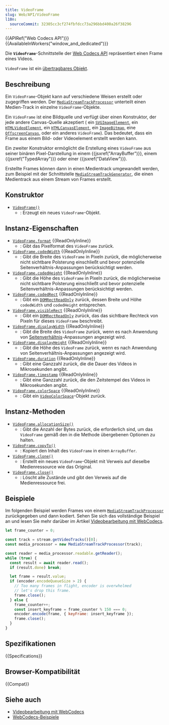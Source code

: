 ```yaml
---
title: VideoFrame
slug: Web/API/VideoFrame
l10n:
  sourceCommit: 32305cc3cf274fbfdcc73a296bbd400a26f38296
---
```


{{APIRef("Web Codecs API")}}{{AvailableInWorkers("window_and_dedicated")}}

Die **`VideoFrame`**-Schnittstelle der [Web Codecs API](/de/docs/Web/API/WebCodecs_API) repräsentiert einen Frame eines Videos.

`VideoFrame` ist ein [übertragbares Objekt](/de/docs/Web/API/Web_Workers_API/Transferable_objects).

## Beschreibung

Ein `VideoFrame`-Objekt kann auf verschiedene Weisen erstellt oder zugegriffen werden. Der [`MediaStreamTrackProcessor`](/de/docs/Web/API/MediaStreamTrackProcessor) unterteilt einen Medien-Track in einzelne `VideoFrame`-Objekte.

Ein `VideoFrame` ist eine Bildquelle und verfügt über einen Konstruktor, der jede andere Canvas-Quelle akzeptiert (
ein [`SVGImageElement`](/de/docs/Web/API/SVGImageElement),
ein [`HTMLVideoElement`](/de/docs/Web/API/HTMLVideoElement),
ein [`HTMLCanvasElement`](/de/docs/Web/API/HTMLCanvasElement),
ein [`ImageBitmap`](/de/docs/Web/API/ImageBitmap),
eine [`OffscreenCanvas`](/de/docs/Web/API/OffscreenCanvas),
oder ein anderes `VideoFrame`).
Das bedeutet, dass ein Frame aus einem Bild- oder Videoelement erstellt werden kann.

Ein zweiter Konstruktor ermöglicht die Erstellung eines `VideoFrame` aus seiner binären Pixel-Darstellung in einem {{jsxref("ArrayBuffer")}}, einem {{jsxref("TypedArray")}} oder einer {{jsxref("DataView")}}.

Erstellte Frames können dann in einen Medientrack umgewandelt werden, zum Beispiel mit der Schnittstelle [`MediaStreamTrackGenerator`](/de/docs/Web/API/MediaStreamTrackGenerator), die einen Medientrack aus einem Stream von Frames erstellt.

## Konstruktor

- [`VideoFrame()`](/de/docs/Web/API/VideoFrame/VideoFrame)
  - : Erzeugt ein neues `VideoFrame`-Objekt.

## Instanz-Eigenschaften

- [`VideoFrame.format`](/de/docs/Web/API/VideoFrame/format) {{ReadOnlyInline}}
  - : Gibt das Pixelformat des `VideoFrame` zurück.
- [`VideoFrame.codedWidth`](/de/docs/Web/API/VideoFrame/codedWidth) {{ReadOnlyInline}}
  - : Gibt die Breite des `VideoFrame` in Pixeln zurück, die möglicherweise nicht sichtbare Polsterung einschließt und bevor potenzielle Seitenverhältnis-Anpassungen berücksichtigt werden.
- [`VideoFrame.codedHeight`](/de/docs/Web/API/VideoFrame/codedHeight) {{ReadOnlyInline}}
  - : Gibt die Höhe des `VideoFrame` in Pixeln zurück, die möglicherweise nicht sichtbare Polsterung einschließt und bevor potenzielle Seitenverhältnis-Anpassungen berücksichtigt werden.
- [`VideoFrame.codedRect`](/de/docs/Web/API/VideoFrame/codedRect) {{ReadOnlyInline}}
  - : Gibt ein [`DOMRectReadOnly`](/de/docs/Web/API/DOMRectReadOnly) zurück, dessen Breite und Höhe `codedWidth` und `codedHeight` entsprechen.
- [`VideoFrame.visibleRect`](/de/docs/Web/API/VideoFrame/visibleRect) {{ReadOnlyInline}}
  - : Gibt ein [`DOMRectReadOnly`](/de/docs/Web/API/DOMRectReadOnly) zurück, das das sichtbare Rechteck von Pixeln für dieses `VideoFrame` beschreibt.
- [`VideoFrame.displayWidth`](/de/docs/Web/API/VideoFrame/displayWidth) {{ReadOnlyInline}}
  - : Gibt die Breite des `VideoFrame` zurück, wenn es nach Anwendung von [Seitenverhältnis](/de/docs/Glossary/aspect_ratio)-Anpassungen angezeigt wird.
- [`VideoFrame.displayHeight`](/de/docs/Web/API/VideoFrame/displayHeight) {{ReadOnlyInline}}
  - : Gibt die Höhe des `VideoFrame` zurück, wenn es nach Anwendung von Seitenverhältnis-Anpassungen angezeigt wird.
- [`VideoFrame.duration`](/de/docs/Web/API/VideoFrame/duration) {{ReadOnlyInline}}
  - : Gibt eine Ganzzahl zurück, die die Dauer des Videos in Mikrosekunden angibt.
- [`VideoFrame.timestamp`](/de/docs/Web/API/VideoFrame/timestamp) {{ReadOnlyInline}}
  - : Gibt eine Ganzzahl zurück, die den Zeitstempel des Videos in Mikrosekunden angibt.
- [`VideoFrame.colorSpace`](/de/docs/Web/API/VideoFrame/colorSpace) {{ReadOnlyInline}}
  - : Gibt ein [`VideoColorSpace`](/de/docs/Web/API/VideoColorSpace)-Objekt zurück.

## Instanz-Methoden

- [`VideoFrame.allocationSize()`](/de/docs/Web/API/VideoFrame/allocationSize)
  - : Gibt die Anzahl der Bytes zurück, die erforderlich sind, um das `VideoFrame` gemäß den in die Methode übergebenen Optionen zu halten.
- [`VideoFrame.copyTo()`](/de/docs/Web/API/VideoFrame/copyTo)
  - : Kopiert den Inhalt des `VideoFrame` in einen `ArrayBuffer`.
- [`VideoFrame.clone()`](/de/docs/Web/API/VideoFrame/clone)
  - : Erstellt ein neues `VideoFrame`-Objekt mit Verweis auf dieselbe Medienressource wie das Original.
- [`VideoFrame.close()`](/de/docs/Web/API/VideoFrame/close)
  - : Löscht alle Zustände und gibt den Verweis auf die Medienressource frei.

## Beispiele

Im folgenden Beispiel werden Frames von einem [`MediaStreamTrackProcessor`](/de/docs/Web/API/MediaStreamTrackProcessor) zurückgegeben und dann kodiert. Sehen Sie sich das vollständige Beispiel an und lesen Sie mehr darüber im Artikel [Videobearbeitung mit WebCodecs](https://developer.chrome.com/docs/web-platform/best-practices/webcodecs).

```js
let frame_counter = 0;

const track = stream.getVideoTracks()[0];
const media_processor = new MediaStreamTrackProcessor(track);

const reader = media_processor.readable.getReader();
while (true) {
  const result = await reader.read();
  if (result.done) break;

  let frame = result.value;
  if (encoder.encodeQueueSize > 2) {
    // Too many frames in flight, encoder is overwhelmed
    // let's drop this frame.
    frame.close();
  } else {
    frame_counter++;
    const insert_keyframe = frame_counter % 150 === 0;
    encoder.encode(frame, { keyFrame: insert_keyframe });
    frame.close();
  }
}
```

## Spezifikationen

{{Specifications}}

## Browser-Kompatibilität

{{Compat}}

## Siehe auch

- [Videobearbeitung mit WebCodecs](https://developer.chrome.com/docs/web-platform/best-practices/webcodecs)
- [WebCodecs-Beispiele](https://w3c.github.io/webcodecs/samples/)
